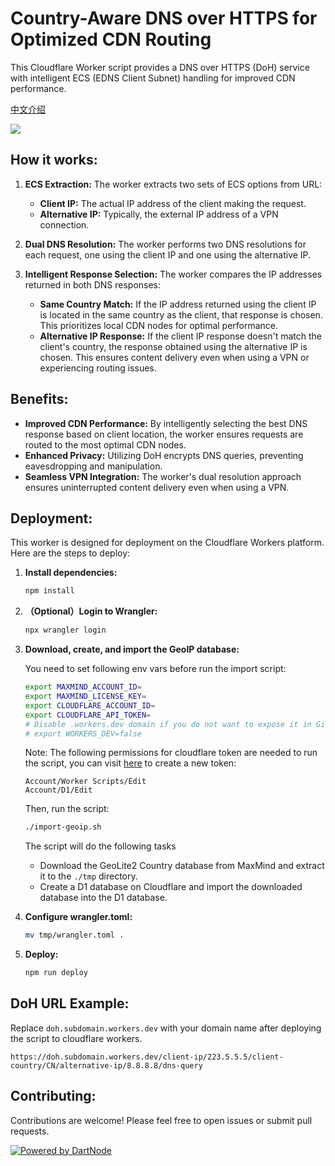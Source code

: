 # Country-Aware DNS over HTTPS for Optimized CDN Routing

This Cloudflare Worker script provides a DNS over HTTPS (DoH) service with intelligent ECS (EDNS Client Subnet) handling for improved CDN performance.

[中文介绍](https://crzidea.com/#/article/introducing-crzidea-doh)

![](https://www.plantuml.com/plantuml/png/bP7HRjCm58RlznI7NWs9sXfi876rAKLT9T95BTc4fgboujFMmh63VRokF3sEILKQxMQNFZxVdo-_hpq9Hw7HP--KgNMG25kYrd_bt8aTsoZQXYfuTBKrX8PORHlUQc4wPkn9QbNnx79STACo_yuRuGbT7AsoZdWXrdRff4WZrEwFaYYujDkpvJukDkVJcmymcYgw3HNSrAIiyQCu6Rq_BEHvFERY9LT6djva3_6OQHlaMWk7y63TBtG3F9kSBaqk-liYhbfpNiPJwT5rquczXKmhD7Jafnq_jNQZ8pjVzl02TJ9FSXSCYg0rJD7E2f22H2KymjhP1WxYHoG9VMHGjjeAEOJ8mgdi4Ko_-ud112Ev_x_BdXhqqADbJruoME3lW9uEBzoXp8TAsaOemtR_C2RncTUfXR5g-UDiMQncnTDXLDjWoEtvOtPNpdyiVgwokyct9ouqeJE2r3CcwhwO9qeQFuuVTVlUfbD9bLwzecCyswIcZnZi56qXEa1iAReQf67IvxSaHQzNazAhV65mBxIIWX0S-g09x1fS7twL4WOF5YEkqSZGwBy0)

## How it works:

1. **ECS Extraction:** The worker extracts two sets of ECS options from URL:

   - **Client IP:** The actual IP address of the client making the request.
   - **Alternative IP:** Typically, the external IP address of a VPN connection.

2. **Dual DNS Resolution:** The worker performs two DNS resolutions for each request, one using the client IP and one using the alternative IP.

3. **Intelligent Response Selection:** The worker compares the IP addresses returned in both DNS responses:
   - **Same Country Match:** If the IP address returned using the client IP is located in the same country as the client, that response is chosen. This prioritizes local CDN nodes for optimal performance.
   - **Alternative IP Response:** If the client IP response doesn't match the client's country, the response obtained using the alternative IP is chosen. This ensures content delivery even when using a VPN or experiencing routing issues.

## Benefits:

- **Improved CDN Performance:** By intelligently selecting the best DNS response based on client location, the worker ensures requests are routed to the most optimal CDN nodes.
- **Enhanced Privacy:** Utilizing DoH encrypts DNS queries, preventing eavesdropping and manipulation.
- **Seamless VPN Integration:** The worker's dual resolution approach ensures uninterrupted content delivery even when using a VPN.

## Deployment:

This worker is designed for deployment on the Cloudflare Workers platform. Here are the steps to deploy:

1. **Install dependencies:**

   ```bash
   npm install
   ```

2. **（Optional）Login to Wrangler:**

   ```bash
   npx wrangler login
   ```

3. **Download, create, and import the GeoIP database:**

   You need to set following env vars before run the import script:
	```bash
 	export MAXMIND_ACCOUNT_ID=
	export MAXMIND_LICENSE_KEY=
	export CLOUDFLARE_ACCOUNT_ID=
	export CLOUDFLARE_API_TOKEN=
	# Disable .workers.dev domain if you do not want to expose it in Github Action logs.
	# export WORKERS_DEV=false
 	```
   Note: The following permissions for cloudflare token are needed to run the script, you can visit [here](https://dash.cloudflare.com/profile/api-tokens) to create a new token:
	```
 	Account/Worker Scripts/Edit
 	Account/D1/Edit
 	```
   Then, run the script:
 	```bash
 	./import-geoip.sh
 	```
   The script will do the following tasks
	- Download the GeoLite2 Country database from MaxMind and extract it to the `./tmp` directory.
   - Create a D1 database on Cloudflare and import the downloaded database into the D1 database.


5. **Configure wrangler.toml:**

	```sh
 	mv tmp/wrangler.toml .
 	```

6. **Deploy:**
   ```bash
   npm run deploy
   ```

## DoH URL Example:

Replace `doh.subdomain.workers.dev` with your domain name after deploying the script to cloudflare workers.

```
https://doh.subdomain.workers.dev/client-ip/223.5.5.5/client-country/CN/alternative-ip/8.8.8.8/dns-query
```

## Contributing:

Contributions are welcome! Please feel free to open issues or submit pull requests.

[![Powered by DartNode](https://dartnode.com/branding/DN-Open-Source-sm.png)](https://dartnode.com "Powered by DartNode - Free VPS for Open Source")
